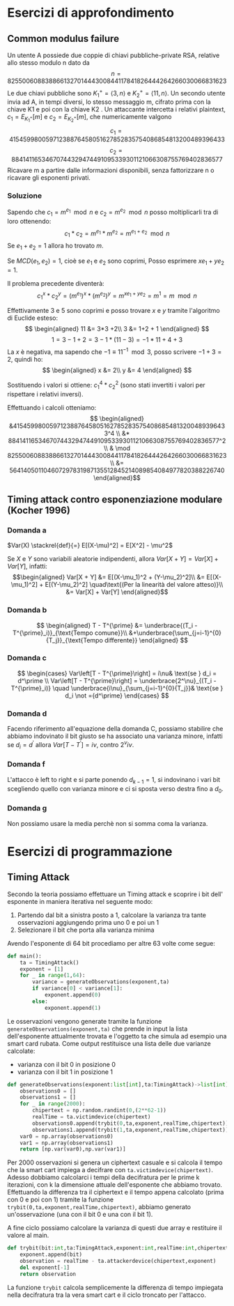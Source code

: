 # Esercizi di approfondimento
## Common modulus failure
Un utente A possiede due coppie di chiavi pubbliche-private RSA, relative allo stesso modulo
n dato da
$$n = 825500608838866132701444300844117841826444264266030066831623$$
Le due chiavi pubbliche sono $K_1^+ = ⟨3, n⟩$ e $K_2^+ = ⟨11, n⟩$. Un secondo utente invia ad A, in
tempi diversi, lo stesso messaggio m, cifrato prima con la chiave K1 e poi con la chiave K2 .
Un attaccante intercetta i relativi plaintext, $c_1 = E_{K_1^+} [m]$ e $c_2 = E_{K_2^+}[m]$, che numericamente
valgono
$$c_1 = 41545998005971238876458051627852835754086854813200489396433$$
$$c_2 = 88414116534670744329474491095339301121066308755769402836577$$
Ricavare m a partire dalle informazioni disponibili, senza fattorizzare n o ricavare gli esponenti
privati.

### Soluzione

Sapendo che $c_1 = m^{e_1} \mod{n}$ e $c_2 = m^{e_2} \mod{n}$ posso moltiplicarli tra di loro ottenendo:
$$c_1 * c_2 = m^{e_1}*m^{e_2} = m^{e_1 + e_2} \mod{n}$$
Se $e_1 + e_2 = 1$ allora ho trovato $m$.

Se $MCD(e_1,e_2)=1$, cioè se $e_1$ e $e_2$ sono coprimi, Posso esprimere $xe_1 + ye_2 = 1$.

Il problema precedente diventerà:
$$c_1^x * c_2^y = (m^{e_1})^x*(m^{e_2})^y = m^{xe_1 + ye_2} = m^1 = m \mod{n}$$

Effettivamente $3$ e $5$ sono coprimi e posso trovare $x$ e $y$ tramite l'algoritmo di Euclide esteso:
$$
\begin{aligned}
    11 &= 3*3 +2\\
    3 &= 1+2 + 1
\end{aligned}
$$
$$1=3-1+2=3-1*(11-3)=-1*11+4+3$$
La $x$ è negativa, ma sapendo che $-1 \equiv 11^{-1} \mod 3$, posso scrivere $-1 + 3 = 2$, quindi ho:
$$
\begin{aligned}
    x &= 2\\
    y &= 4
\end{aligned}
$$

Sostituendo i valori si ottiene: $c_1^4 * c_2^2$ (sono stati invertiti i valori per rispettare i relativi inversi).

Effettuando i calcoli otteniamo:
$$
\begin{aligned}
&41545998005971238876458051627852835754086854813200489396433^4 \\ 
&* 88414116534670744329474491095339301121066308755769402836577^2 \\ 
& \mod 825500608838866132701444300844117841826444264266030066831623 \\
&= 564140501104607297831987135512845214089854084977820388226740
\end{aligned}$$

## Timing attack contro esponenziazione modulare (Kocher 1996)

### Domanda a

$Var(X) \stackrel{def}{=} E[(X-\mu)^2] = E[X^2] - \mu^2$

Se $X$ e $Y$ sono variabili aleatorie indipendenti, allora $Var[X + Y] = Var[X] + Var[Y]$, infatti:
$$\begin{aligned}
    Var[X + Y] &= E[(X-\mu_1)^2 + (Y-\mu_2)^2]\\
     &= E[(X-\mu_1)^2] + E[(Y-\mu_2)^2]
     \quad\text{(Per la linearità del valore atteso)}\\
     &= Var[X] + Var[Y]
\end{aligned}$$

### Domanda b

$$
\begin{aligned}
    T - T^{\prime} &= \underbrace{(T_i - T^{\prime}_i)}_{\text{Tempo comune}}\\
    &+\underbrace{\sum_{j=i-1}^{0}{T_j}}_{\text{Tempo differente}}
\end{aligned}
$$

### Domanda c

$$
  \begin{cases} 
   Var\left[T - T^{\prime}\right] = i\nu& \text{se } d_i = d^\prime \\
   Var\left[T - T^{\prime}\right] = \underbrace{2^\nu}_{(T_i - T^{\prime}_i)} \quad \underbrace{i\nu}_{\sum_{j=i-1}^{0}{T_j}}& 
   \text{se } d_i \not ={d^\prime}
  \end{cases}
$$

### Domanda d
Facendo riferimento all'equazione della domanda C, possiamo stabilire che abbiamo indovinato il bit giusto se ha associato una varianza minore, infatti se $d_i = d^\prime$ allora $Var\left[T - T^{\prime}\right] = i\nu$, contro $2^\nu i\nu$.

### Domanda f
L'attacco è left to right e si parte ponendo $d_{k-1} = 1$, si indovinano i vari bit scegliendo quello con varianza minore e ci si sposta verso destra fino a $d_0$.
### Domanda g
Non possiamo usare la media perchè non si somma coma la varianza.

# Esercizi di programmazione

## Timing Attack
Secondo la teoria possiamo effettuare un Timing attack e scoprire i bit dell' esponente in maniera iterativa nel seguente modo:
1. Partendo dal bit a sinistra posto a 1, calcolare la varianza tra tante osservazioni aggiungendo prima uno 0 e poi un 1
2. Selezionare il bit che porta alla varianza minima

Avendo l'esponente di 64 bit procediamo per altre 63 volte come segue:

```Python
def main():
    ta = TimingAttack()
    exponent = [1]
    for _ in range(1,64):
        variance = generateObservations(exponent,ta)
        if variance[0] < variance[1]:
            exponent.append(0)
        else:
            exponent.append(1)
```

Le osservazioni vengono generate tramite la funzione `generateObservations(exponent,ta)` che prende in input la lista dell'esponente attualmente trovata e l'oggetto ta che simula ad esempio una smart card rubata. Come output restituisce una lista delle due varianze calcolate:
- varianza con il bit 0 in posizione 0
- varianza con il bit 1 in posizione 1

```Python
def generateObservations(exponent:list[int],ta:TimingAttack)->list[int]:
    observations0 = []
    observations1 = []
    for _ in range(2000):
        chipertext = np.random.randint(0,(2**62-1))
        realTime = ta.victimdevice(chipertext)
        observations0.append(trybit(0,ta,exponent,realTime,chipertext))
        observations1.append(trybit(1,ta,exponent,realTime,chipertext))
    var0 = np.array(observations0)
    var1 = np.array(observations1)
    return [np.var(var0),np.var(var1)]
```

Per 2000 osservazioni si genera un ciphertext casuale e si calcola il tempo che la smart cart impiega a decifrare con `ta.victimdevice(chipertext)`. Adesso dobbiamo calcolarci i tempi della decifratura per le prime k iterazioni, con k la dimensione attuale dell'esponente che abbiamo trovato. Effettuando la differenza tra il ciphertext e il tempo appena calcolato (prima con 0 e poi con 1) tramite la funzione `trybit(0,ta,exponent,realTime,chipertext)`, abbiamo generato un'osservazione (una con il bit 0 e una con il bit 1).

A fine ciclo possiamo calcolare la varianza di questi due array e restituire il valore al main.

```Python
def trybit(bit:int,ta:TimingAttack,exponent:int,realTime:int,chipertext:int)->int:
    exponent.append(bit)
    observation = realTime - ta.attackerdevice(chipertext,exponent)
    del exponent[-1]
    return observation
```
La funzione `trybit` calcola semplicemente la differenza di tempo impiegata nella decifratura tra la vera smart cart e il ciclo troncato per l'attacco.


